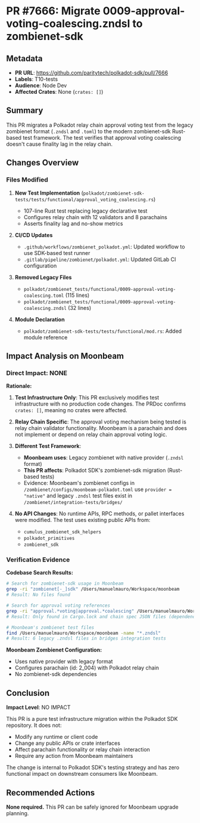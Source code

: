 # PR #7666: Migrate 0009-approval-voting-coalescing.zndsl to zombienet-sdk

## Metadata
- **PR URL**: https://github.com/paritytech/polkadot-sdk/pull/7666
- **Labels**: T10-tests
- **Audience**: Node Dev
- **Affected Crates**: None (`crates: []`)

## Summary
This PR migrates a Polkadot relay chain approval voting test from the legacy zombienet format (`.zndsl` and `.toml`) to the modern zombienet-sdk Rust-based test framework. The test verifies that approval voting coalescing doesn't cause finality lag in the relay chain.

## Changes Overview

### Files Modified
1. **New Test Implementation** (`polkadot/zombienet-sdk-tests/tests/functional/approval_voting_coalescing.rs`)
   - 107-line Rust test replacing legacy declarative test
   - Configures relay chain with 12 validators and 8 parachains
   - Asserts finality lag and no-show metrics

2. **CI/CD Updates**
   - `.github/workflows/zombienet_polkadot.yml`: Updated workflow to use SDK-based test runner
   - `.gitlab/pipeline/zombienet/polkadot.yml`: Updated GitLab CI configuration

3. **Removed Legacy Files**
   - `polkadot/zombienet_tests/functional/0009-approval-voting-coalescing.toml` (115 lines)
   - `polkadot/zombienet_tests/functional/0009-approval-voting-coalescing.zndsl` (32 lines)

4. **Module Declaration**
   - `polkadot/zombienet-sdk-tests/tests/functional/mod.rs`: Added module reference

## Impact Analysis on Moonbeam

### Direct Impact: **NONE**

**Rationale:**
1. **Test Infrastructure Only**: This PR exclusively modifies test infrastructure with no production code changes. The PRDoc confirms `crates: []`, meaning no crates were affected.

2. **Relay Chain Specific**: The approval voting mechanism being tested is relay chain validator functionality. Moonbeam is a parachain and does not implement or depend on relay chain approval voting logic.

3. **Different Test Framework**:
   - **Moonbeam uses**: Legacy zombienet with native provider (`.zndsl` format)
   - **This PR affects**: Polkadot SDK's zombienet-sdk migration (Rust-based tests)
   - Evidence: Moonbeam's zombienet configs in `/zombienet/configs/moonbeam-polkadot.toml` use `provider = "native"` and legacy `.zndsl` test files exist in `/zombienet/integration-tests/bridges/`

4. **No API Changes**: No runtime APIs, RPC methods, or pallet interfaces were modified. The test uses existing public APIs from:
   - `cumulus_zombienet_sdk_helpers`
   - `polkadot_primitives`
   - `zombienet_sdk`

### Verification Evidence

**Codebase Search Results:**
```bash
# Search for zombienet-sdk usage in Moonbeam
grep -ri "zombienet[-_]sdk" /Users/manuelmauro/Workspace/moonbeam
# Result: No files found

# Search for approval voting references
grep -ri "approval.*voting|approval.*coalescing" /Users/manuelmauro/Workspace/moonbeam
# Result: Only found in Cargo.lock and chain spec JSON files (dependency declarations)

# Moonbeam's zombienet test files
find /Users/manuelmauro/Workspace/moonbeam -name "*.zndsl"
# Result: 6 legacy .zndsl files in bridges integration tests
```

**Moonbeam Zombienet Configuration:**
- Uses native provider with legacy format
- Configures parachain (id: 2_004) with Polkadot relay chain
- No zombienet-sdk dependencies

## Conclusion

**Impact Level**: NO IMPACT

This PR is a pure test infrastructure migration within the Polkadot SDK repository. It does not:
- Modify any runtime or client code
- Change any public APIs or crate interfaces
- Affect parachain functionality or relay chain interaction
- Require any action from Moonbeam maintainers

The change is internal to Polkadot SDK's testing strategy and has zero functional impact on downstream consumers like Moonbeam.

## Recommended Actions
**None required.** This PR can be safely ignored for Moonbeam upgrade planning.
